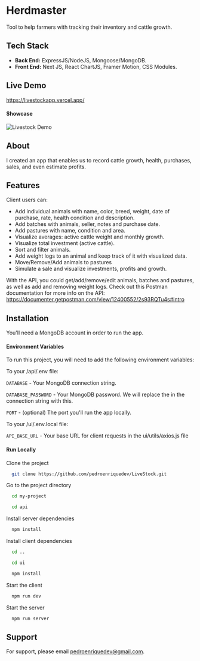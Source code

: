 # Herdmaster

Tool to help farmers with tracking their inventory and cattle growth.

## Tech Stack

- **Back End:** ExpressJS/NodeJS, Mongoose/MongoDB.
- **Front End:** Next JS, React ChartJS, Framer Motion, CSS Modules.

## Live Demo

https://livestockapp.vercel.app/

#### Showcase

![Livestock Demo](demo/livestock.gif)

## About

I created an app that enables us to record cattle growth, health, purchases, sales, and even estimate profits.

## Features

Client users can:

- Add individual animals with name, color, breed, weight, date of purchase, rate, health condition and description.
- Add batches with animals, seller, notes and purchase date.
- Add pastures with name, condition and area.
- Visualize averages: active cattle weight and monthly growth.
- Visualize total investment (active cattle).
- Sort and filter animals.
- Add weight logs to an animal and keep track of it with visualized data.
- Move/Remove/Add animals to pastures
- Simulate a sale and visualize investments, profits and growth.

With the API, you could get/add/remove/edit animals, batches and pastures, as well as add and removing weight logs.
Check out this Postman documentation for more info on the API: https://documenter.getpostman.com/view/12400552/2s93RQTu4s#intro

## Installation

You'll need a MongoDB account in order to run the app.

#### Environment Variables

To run this project, you will need to add the following environment variables:

To your /api/.env file:

`DATABASE` - Your MongoDB connection string.

`DATABASE_PASSWORD` - Your MongoDB password. We will replace the <password> in the connection string with this.

`PORT` - (optional) The port you'll run the app locally.

To your /ui/.env.local file:

`API_BASE_URL` - Your base URL for client requests in the ui/utils/axios.js file

#### Run Locally

Clone the project

```bash
  git clone https://github.com/pedroenriquedev/LiveStock.git
```

Go to the project directory

```bash
  cd my-project
```

```bash
  cd api
```

Install server dependencies

```bash
  npm install
```

Install client dependencies

```bash
  cd ..
```

```bash
  cd ui
```

```bash
  npm install
```

Start the client

```bash
  npm run dev
```

Start the server

```bash
  npm run server
```

## Support

For support, please email pedroenriquedev@gmail.com.
